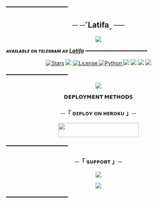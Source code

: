 ━━━━━━━━━━━━━━━━━━━━

<h2 align="center">
    ─ ─˹Latifa˼ ──
</h2>

<p align="center">
  <img src="https://github.com/TeamLegend77/LatifaRobot/blob/master/Latifa/resources/fglitch.gif">
</p>

_**ᴀᴠᴀɪʟᴀʙʟᴇ ᴏɴ ᴛᴇʟᴇɢʀᴀᴍ ᴀs [Latifa](https://t.me/LatifaXRobot)**_
━━━━━━━━━━━━━━━━━━━━

<p align="center">
<a href="https://https://github.com/TeamLegend77/LatifaRobot/stargazers"><img src="https://img.shields.io/github/stars/TeamLegend77/LatifaRobot?color=black&logo=github&logoColor=black&style=for-the-badge" alt="Stars" /></a>
<a href="https://github.com/https://github.com/TeamLegend77/LatifaRobot/new/master/.github/network/members"> <img src="https://img.shields.io/github/forks/TeamLegend77/LatifaRobot?color=black&logo=github&logoColor=black&style=for-the-badge" /></a>
<a href="https://github.com/TeamLegend77/LatifaRobot/blob/master/LICENSE"> <img src="https://img.shields.io/badge/License-MIT-blueviolet?style=for-the-badge" alt="License" /> </a>
<a href="https://www.python.org/"> <img src="https://img.shields.io/badge/Written%20in-Python-skyblue?style=for-the-badge&logo=python" alt="Python" /> </a>
<a href="https://pypi.org/project/Telethon/"> <img src="https://img.shields.io/pypi/v/telethon?color=white&label=telethon&logo=python&logoColor=blue&style=for-the-badge" /></a>
<a href="https://pypi.org/project/Pyrogram/"> <img src="https://img.shields.io/pypi/v/pyrogram?color=white&label=pyrogram&logo=python&logoColor=blue&style=for-the-badge" /></a>
<a href="https://github.com/TeamLegend77/LatifaRobot"> <img src="https://img.shields.io/github/repo-size/TeamLegend77/LatifaRobot?color=skyblue&logo=github&logoColor=blue&style=for-the-badge" /></a>
<a href="https://github.com/TeamLegend77/LatifaRobot/commits/TeamLegend77"> <img src="https://img.shields.io/github/last-commit/TeamLegend77/LatifaRobot?color=black&logo=github&logoColor=black&style=for-the-badge" /></a>
</p>

━━━━━━━━━━━━━━━━━━━━

<p align="center">
  <img src="https://te.legra.ph/file/c6c2e382026b99c50fed1.jpg">
</p>

<p align="center">
<b>𝗗𝗘𝗣𝗟𝗢𝗬𝗠𝗘𝗡𝗧 𝗠𝗘𝗧𝗛𝗢𝗗𝗦</b>
</p>

<h3 align="center">
    ─「 ᴅᴇᴩʟᴏʏ ᴏɴ ʜᴇʀᴏᴋᴜ 」─
</h3>

<p align="center"><a href="https://dashboard.heroku.com/new?template=https://github.com/TeamLegend77/LatifaRobot"> <img src="https://img.shields.io/badge/Deploy%20On%20Heroku-black?style=for-the-badge&logo=heroku" width="220" height="38.45"/></a></p>

━━━━━━━━━━━━━━━━━━━━

<h3 align="center">
    ─「 sᴜᴩᴩᴏʀᴛ 」─
</h3>

<p align="center">
<a href="https://telegram.me/YaaroKiMehfil_YKM"><img src="https://img.shields.io/badge/-Support%20Group-blue.svg?style=for-the-badge&logo=Telegram"></a>
</p>
<p align="center">
<a href="https://telegram.me/B4DM44XXH_ROMEO"><img src="https://img.shields.io/badge/%20ＲＯＭＥＯ-blue.svg?style=for-the-badge&logo=Telegram"></a>
</p>

━━━━━━━━━━━━━━━━━━━━

